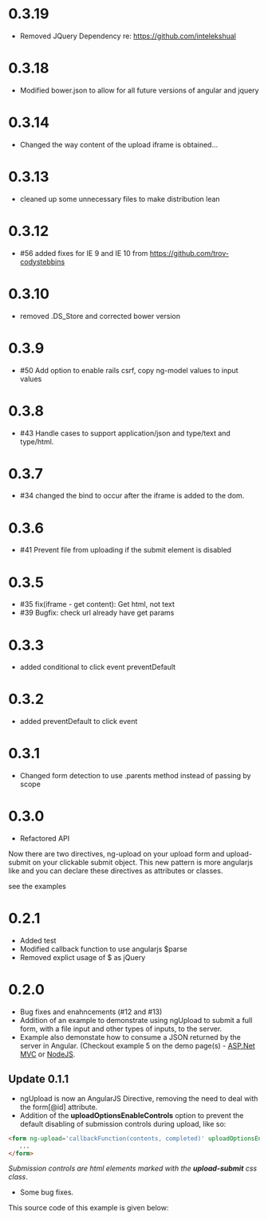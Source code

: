 # 0.3.19

* Removed JQuery Dependency re: https://github.com/intelekshual

# 0.3.18

* Modified bower.json to allow for all future versions of angular and
  jquery

# 0.3.14 

* Changed the way content of the upload iframe is obtained...

# 0.3.13

* cleaned up some unnecessary files to make distribution lean

# 0.3.12

* #56 added fixes for IE 9 and IE 10 from https://github.com/trov-codystebbins

# 0.3.10

* removed .DS_Store and corrected bower version

# 0.3.9

* #50 Add option to enable rails csrf, copy ng-model values to input values

# 0.3.8

* #43 Handle cases to support application/json and type/text and type/html.

# 0.3.7

* #34 changed the bind to occur after the iframe is added to the dom.

# 0.3.6

* #41 Prevent file from uploading if the submit element is disabled


# 0.3.5

* #35 fix(iframe - get content): Get html, not text
* #39 Bugfix: check url already have get params

# 0.3.3

* added conditional to click event preventDefault

# 0.3.2

* added preventDefault to click event

# 0.3.1

* Changed form detection to use .parents method instead of passing by scope

# 0.3.0

* Refactored API

Now there are two directives, ng-upload on your upload form and
upload-submit on your clickable submit object.  This new pattern
is more angularjs like and you can declare these directives as 
attributes or classes.

see the examples
 

# 0.2.1

* Added test
* Modified callback function to use angularjs $parse
* Removed explict usage of $ as jQuery

# 0.2.0

* Bug fixes and enahncements (#12 and #13)
* Addition of an example to demonstrate using ngUpload to submit a full form, with a file input and other types of inputs, to the server.
* Example also demonstate how to consume a JSON returned by the server in Angular. (Checkout example 5 on the demo page(s) - [ASP.Net MVC](http://ng-upload.azurewebsites.net) or [NodeJS](http://ng-upload.eu01.aws.af.cm/). 

## Update 0.1.1

* ngUpload is now an AngularJS Directive, removing the need to deal with the form[@id] attribute.
* Addition of the __uploadOptionsEnableControls__ option to prevent the default disabling of submission controls during upload, like so:
``` html
<form ng-upload='callbackFunction(contents, completed)' uploadOptionsEnableControls>
   ...
</form>
``` 
_Submission controls are html elements marked with the **upload-submit** css class_.
* Some bug fixes.


This source code of this example is given below:
